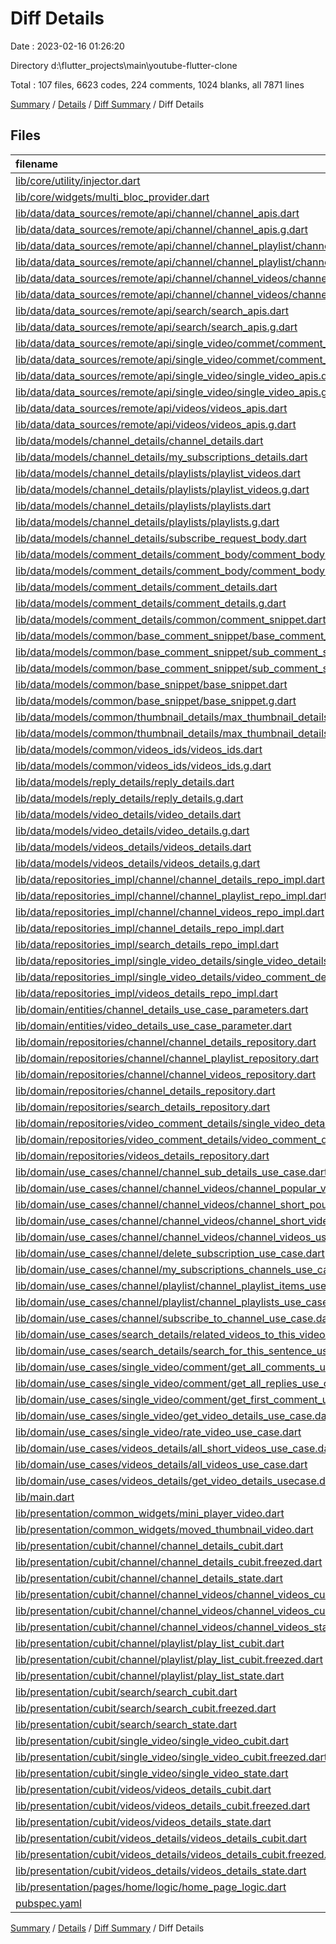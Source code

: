 # Diff Details

Date : 2023-02-16 01:26:20

Directory d:\\flutter_projects\\main\\youtube-flutter-clone

Total : 107 files,  6623 codes, 224 comments, 1024 blanks, all 7871 lines

[Summary](results.md) / [Details](details.md) / [Diff Summary](diff.md) / Diff Details

## Files
| filename | language | code | comment | blank | total |
| :--- | :--- | ---: | ---: | ---: | ---: |
| [lib/core/utility/injector.dart](/lib/core/utility/injector.dart) | Dart | 123 | 0 | 22 | 145 |
| [lib/core/widgets/multi_bloc_provider.dart](/lib/presentation/common_widgets/multi_bloc_provider.dart) | Dart | 20 | 0 | 0 | 20 |
| [lib/data/data_sources/remote/api/channel/channel_apis.dart](/lib/data/data_sources/remote/api/channel/channel_apis.dart) | Dart | 16 | 7 | 1 | 24 |
| [lib/data/data_sources/remote/api/channel/channel_apis.g.dart](/lib/data/data_sources/remote/api/channel/channel_apis.g.dart) | Dart | 52 | 0 | 2 | 54 |
| [lib/data/data_sources/remote/api/channel/channel_playlist/channel_playlist_apis.dart](/lib/data/data_sources/remote/api/channel/channel_playlist/channel_playlist_apis.dart) | Dart | 21 | 0 | 4 | 25 |
| [lib/data/data_sources/remote/api/channel/channel_playlist/channel_playlist_apis.g.dart](/lib/data/data_sources/remote/api/channel/channel_playlist/channel_playlist_apis.g.dart) | Dart | 79 | 5 | 10 | 94 |
| [lib/data/data_sources/remote/api/channel/channel_videos/channel_videos_apis.dart](/lib/data/data_sources/remote/api/channel/channel_videos/channel_videos_apis.dart) | Dart | 22 | 0 | 3 | 25 |
| [lib/data/data_sources/remote/api/channel/channel_videos/channel_videos_apis.g.dart](/lib/data/data_sources/remote/api/channel/channel_videos/channel_videos_apis.g.dart) | Dart | 83 | 5 | 10 | 98 |
| [lib/data/data_sources/remote/api/search/search_apis.dart](/lib/data/data_sources/remote/api/search/search_apis.dart) | Dart | 5 | 0 | 1 | 6 |
| [lib/data/data_sources/remote/api/search/search_apis.g.dart](/lib/data/data_sources/remote/api/search/search_apis.g.dart) | Dart | 28 | 0 | 1 | 29 |
| [lib/data/data_sources/remote/api/single_video/commet/comment_apis.dart](/lib/data/data_sources/remote/api/single_video/commet/comment_apis.dart) | Dart | 32 | 1 | 6 | 39 |
| [lib/data/data_sources/remote/api/single_video/commet/comment_apis.g.dart](/lib/data/data_sources/remote/api/single_video/commet/comment_apis.g.dart) | Dart | 135 | 5 | 12 | 152 |
| [lib/data/data_sources/remote/api/single_video/single_video_apis.dart](/lib/data/data_sources/remote/api/single_video/single_video_apis.dart) | Dart | 21 | 7 | 5 | 33 |
| [lib/data/data_sources/remote/api/single_video/single_video_apis.g.dart](/lib/data/data_sources/remote/api/single_video/single_video_apis.g.dart) | Dart | 79 | 5 | 10 | 94 |
| [lib/data/data_sources/remote/api/videos/videos_apis.dart](/lib/data/data_sources/remote/api/videos/videos_apis.dart) | Dart | 10 | 1 | 2 | 13 |
| [lib/data/data_sources/remote/api/videos/videos_apis.g.dart](/lib/data/data_sources/remote/api/videos/videos_apis.g.dart) | Dart | 44 | 0 | 2 | 46 |
| [lib/data/models/channel_details/channel_details.dart](/lib/data/models/channel_details/channel_details.dart) | Dart | -11 | 0 | -1 | -12 |
| [lib/data/models/channel_details/my_subscriptions_details.dart](/lib/data/models/channel_details/my_subscriptions/my_subscriptions_details.dart) | Dart | 47 | 0 | 14 | 61 |
| [lib/data/models/channel_details/playlists/playlist_videos.dart](/lib/data/models/channel_details/playlists/playlist_videos.dart) | Dart | 56 | 0 | 14 | 70 |
| [lib/data/models/channel_details/playlists/playlist_videos.g.dart](/lib/data/models/channel_details/playlists/playlist_videos.g.dart) | Dart | 51 | 4 | 7 | 62 |
| [lib/data/models/channel_details/playlists/playlists.dart](/lib/data/models/channel_details/playlists/playlists.dart) | Dart | 28 | 0 | 11 | 39 |
| [lib/data/models/channel_details/playlists/playlists.g.dart](/lib/data/models/channel_details/playlists/playlists.g.dart) | Dart | 27 | 4 | 6 | 37 |
| [lib/data/models/channel_details/subscribe_request_body.dart](/lib/data/models/channel_details/subscribe_request_body.dart) | Dart | 12 | 0 | 1 | 13 |
| [lib/data/models/comment_details/comment_body/comment_body.dart](/lib/data/models/comment_details/comment_body/comment_body.dart) | Dart | 23 | 0 | 10 | 33 |
| [lib/data/models/comment_details/comment_body/comment_body.g.dart](/lib/data/models/comment_details/comment_body/comment_body.g.dart) | Dart | 21 | 4 | 7 | 32 |
| [lib/data/models/comment_details/comment_details.dart](/lib/data/models/comment_details/comment_details.dart) | Dart | -24 | 0 | 1 | -23 |
| [lib/data/models/comment_details/comment_details.g.dart](/lib/data/models/comment_details/comment_details.g.dart) | Dart | -14 | 0 | 0 | -14 |
| [lib/data/models/comment_details/common/comment_snippet.dart](/lib/data/models/comment_details/common/comment_snippet.dart) | Dart | 0 | 0 | 1 | 1 |
| [lib/data/models/common/base_comment_snippet/base_comment_snippet.dart](/lib/data/models/common/base_comment_snippet/base_comment_snippet.dart) | Dart | -28 | 0 | -5 | -33 |
| [lib/data/models/common/base_comment_snippet/sub_comment_snippet.dart](/lib/data/models/common/base_comment_snippet/sub_comment_snippet.dart) | Dart | 33 | 0 | 5 | 38 |
| [lib/data/models/common/base_comment_snippet/sub_comment_snippet.g.dart](/lib/data/models/common/base_comment_snippet/sub_comment_snippet.g.dart) | Dart | 19 | 4 | 4 | 27 |
| [lib/data/models/common/base_snippet/base_snippet.dart](/lib/data/models/common/base_snippet/base_snippet.dart) | Dart | 21 | 0 | 6 | 27 |
| [lib/data/models/common/base_snippet/base_snippet.g.dart](/lib/data/models/common/base_snippet/base_snippet.g.dart) | Dart | 13 | 4 | 4 | 21 |
| [lib/data/models/common/thumbnail_details/max_thumbnail_details.dart](/lib/data/models/common/thumbnail_details/max_thumbnail_details.dart) | Dart | 16 | 0 | 6 | 22 |
| [lib/data/models/common/thumbnail_details/max_thumbnail_details.g.dart](/lib/data/models/common/thumbnail_details/max_thumbnail_details.g.dart) | Dart | 20 | 4 | 4 | 28 |
| [lib/data/models/common/videos_ids/videos_ids.dart](/lib/data/models/common/videos_ids/videos_ids.dart) | Dart | 29 | 0 | 11 | 40 |
| [lib/data/models/common/videos_ids/videos_ids.g.dart](/lib/data/models/common/videos_ids/videos_ids.g.dart) | Dart | 24 | 4 | 6 | 34 |
| [lib/data/models/reply_details/reply_details.dart](/lib/data/models/reply_details/reply_details.dart) | Dart | -34 | 0 | -2 | -36 |
| [lib/data/models/reply_details/reply_details.g.dart](/lib/data/models/reply_details/reply_details.g.dart) | Dart | -19 | 0 | -1 | -20 |
| [lib/data/models/video_details/video_details.dart](/lib/data/models/video_details/video_details.dart) | Dart | -115 | 0 | -25 | -140 |
| [lib/data/models/video_details/video_details.g.dart](/lib/data/models/video_details/video_details.g.dart) | Dart | -75 | -4 | -10 | -89 |
| [lib/data/models/videos_details/videos_details.dart](/lib/data/models/videos_details/videos_details.dart) | Dart | 103 | 0 | 21 | 124 |
| [lib/data/models/videos_details/videos_details.g.dart](/lib/data/models/videos_details/videos_details.g.dart) | Dart | 57 | 4 | 9 | 70 |
| [lib/data/repositories_impl/channel/channel_details_repo_impl.dart](/lib/data/repositories_impl/channel/channel_details_repo_impl.dart) | Dart | 72 | 0 | 7 | 79 |
| [lib/data/repositories_impl/channel/channel_playlist_repo_impl.dart](/lib/data/repositories_impl/channel/channel_playlist_repo_impl.dart) | Dart | 33 | 0 | 7 | 40 |
| [lib/data/repositories_impl/channel/channel_videos_repo_impl.dart](/lib/data/repositories_impl/channel/channel_videos_repo_impl.dart) | Dart | 67 | 0 | 15 | 82 |
| [lib/data/repositories_impl/channel_details_repo_impl.dart](/lib/data/repositories_impl/channel_details_repo_impl.dart) | Dart | -20 | 0 | -3 | -23 |
| [lib/data/repositories_impl/search_details_repo_impl.dart](/lib/data/repositories_impl/search_details_repo_impl.dart) | Dart | 38 | 0 | 8 | 46 |
| [lib/data/repositories_impl/single_video_details/single_video_details_repo_impl.dart](/lib/data/repositories_impl/single_video_details/single_video_details_repo_impl.dart) | Dart | 37 | 0 | 7 | 44 |
| [lib/data/repositories_impl/single_video_details/video_comment_details_repo_impl.dart](/lib/data/repositories_impl/single_video_details/video_comment_details_repo_impl.dart) | Dart | 43 | 0 | 6 | 49 |
| [lib/data/repositories_impl/videos_details_repo_impl.dart](/lib/data/repositories_impl/videos_details_repo_impl.dart) | Dart | 41 | 0 | 11 | 52 |
| [lib/domain/entities/channel_details_use_case_parameters.dart](/lib/domain/entities/channel_details_use_case_parameters.dart) | Dart | 4 | 0 | 1 | 5 |
| [lib/domain/entities/video_details_use_case_parameter.dart](/lib/domain/entities/video_details_use_case_parameter.dart) | Dart | 4 | 0 | 2 | 6 |
| [lib/domain/repositories/channel/channel_details_repository.dart](/lib/domain/repositories/channel/channel_details_repository.dart) | Dart | 13 | 0 | 2 | 15 |
| [lib/domain/repositories/channel/channel_playlist_repository.dart](/lib/domain/repositories/channel/channel_playlist_repository.dart) | Dart | 9 | 0 | 3 | 12 |
| [lib/domain/repositories/channel/channel_videos_repository.dart](/lib/domain/repositories/channel/channel_videos_repository.dart) | Dart | 16 | 0 | 4 | 20 |
| [lib/domain/repositories/channel_details_repository.dart](/lib/domain/repositories/channel_details_repository.dart) | Dart | -6 | 0 | -2 | -8 |
| [lib/domain/repositories/search_details_repository.dart](/lib/domain/repositories/search_details_repository.dart) | Dart | 8 | 0 | 2 | 10 |
| [lib/domain/repositories/video_comment_details/single_video_details_repository.dart](/lib/domain/repositories/video_comment_details/single_video_details_repository.dart) | Dart | 6 | 0 | 2 | 8 |
| [lib/domain/repositories/video_comment_details/video_comment_details_repositroy.dart](/lib/domain/repositories/video_comment_details/video_comment_details_repositroy.dart) | Dart | 9 | 0 | 2 | 11 |
| [lib/domain/repositories/videos_details_repository.dart](/lib/domain/repositories/videos_details_repository.dart) | Dart | 4 | 0 | 0 | 4 |
| [lib/domain/use_cases/channel/channel_sub_details_use_case.dart](/lib/domain/use_cases/channel/channel_details/channel_sub_details_use_case.dart) | Dart | -3 | 0 | -2 | -5 |
| [lib/domain/use_cases/channel/channel_videos/channel_popular_videos_use_case.dart](/lib/domain/use_cases/channel/channel_videos/channel_popular_videos_use_case.dart) | Dart | 19 | 0 | 4 | 23 |
| [lib/domain/use_cases/channel/channel_videos/channel_short_poupal_videos_use_case.dart](/lib/domain/use_cases/channel/channel_videos/channel_short_poupal_videos_use_case.dart) | Dart | 19 | 0 | 4 | 23 |
| [lib/domain/use_cases/channel/channel_videos/channel_short_videos_use_case.dart](/lib/domain/use_cases/channel/channel_videos/channel_short_videos_use_case.dart) | Dart | 19 | 0 | 4 | 23 |
| [lib/domain/use_cases/channel/channel_videos/channel_videos_use_case.dart](/lib/domain/use_cases/channel/channel_videos/channel_videos_use_case.dart) | Dart | 19 | 0 | 4 | 23 |
| [lib/domain/use_cases/channel/delete_subscription_use_case.dart](/lib/domain/use_cases/channel/channel_details/delete_subscription_use_case.dart) | Dart | 13 | 0 | 4 | 17 |
| [lib/domain/use_cases/channel/my_subscriptions_channels_use_case.dart](/lib/domain/use_cases/channel/channel_details/my_subscriptions_channels_use_case.dart) | Dart | 13 | 0 | 4 | 17 |
| [lib/domain/use_cases/channel/playlist/channel_playlist_items_use_case.dart](/lib/domain/use_cases/channel/playlist/channel_playlist_items_use_case.dart) | Dart | 21 | 0 | 6 | 27 |
| [lib/domain/use_cases/channel/playlist/channel_playlists_use_case.dart](/lib/domain/use_cases/channel/playlist/channel_playlists_use_case.dart) | Dart | 16 | 0 | 4 | 20 |
| [lib/domain/use_cases/channel/subscribe_to_channel_use_case.dart](/lib/domain/use_cases/channel/channel_details/subscribe_to_channel_use_case.dart) | Dart | 16 | 0 | 4 | 20 |
| [lib/domain/use_cases/search_details/related_videos_to_this_video_use_case.dart](/lib/domain/use_cases/search_details/related_videos_to_this_video_use_case.dart) | Dart | 20 | 0 | 5 | 25 |
| [lib/domain/use_cases/search_details/search_for_this_sentence_use_case.dart](/lib/domain/use_cases/search_details/search_for_this_sentence_use_case.dart) | Dart | 20 | 0 | 5 | 25 |
| [lib/domain/use_cases/single_video/comment/get_all_comments_use_case.dart](/lib/domain/use_cases/single_video/comment/get_all_comments_use_case.dart) | Dart | 16 | 0 | 4 | 20 |
| [lib/domain/use_cases/single_video/comment/get_all_replies_use_case.dart](/lib/domain/use_cases/single_video/comment/get_all_replies_use_case.dart) | Dart | 19 | 0 | 6 | 25 |
| [lib/domain/use_cases/single_video/comment/get_first_comment_use_case.dart](/lib/domain/use_cases/single_video/comment/get_first_comment_use_case.dart) | Dart | 16 | 0 | 4 | 20 |
| [lib/domain/use_cases/single_video/get_video_details_use_case.dart](/lib/domain/use_cases/single_video/get_video_details_use_case.dart) | Dart | 16 | 0 | 4 | 20 |
| [lib/domain/use_cases/single_video/rate_video_use_case.dart](/lib/domain/use_cases/single_video/rate_video_use_case.dart) | Dart | 16 | 7 | 7 | 30 |
| [lib/domain/use_cases/videos_details/all_short_videos_use_case.dart](/lib/domain/use_cases/videos_details/all_short_videos_use_case.dart) | Dart | 12 | 0 | 4 | 16 |
| [lib/domain/use_cases/videos_details/all_videos_use_case.dart](/lib/domain/use_cases/videos_details/all_videos_use_case.dart) | Dart | 13 | 0 | 4 | 17 |
| [lib/domain/use_cases/videos_details/get_video_details_usecase.dart](/lib/domain/use_cases/videos_details/get_video_details_usecase.dart) | Dart | -19 | 0 | -5 | -24 |
| [lib/main.dart](/lib/presentation/main.dart) | Dart | 14 | 0 | 1 | 15 |
| [lib/presentation/common_widgets/mini_player_video.dart](/lib/presentation/common_widgets/mini_player_video/mini_player_video.dart) | Dart | 37 | 0 | 7 | 44 |
| [lib/presentation/common_widgets/moved_thumbnail_video.dart](/lib/presentation/common_widgets/thumbnail_of_video.dart) | Dart | 2 | 0 | 0 | 2 |
| [lib/presentation/cubit/channel/channel_details_cubit.dart](/lib/presentation/cubit/channel/channel_details_cubit.dart) | Dart | 64 | 0 | 17 | 81 |
| [lib/presentation/cubit/channel/channel_details_cubit.freezed.dart](/lib/presentation/cubit/channel/channel_details_cubit.freezed.dart) | Dart | 837 | 30 | 103 | 970 |
| [lib/presentation/cubit/channel/channel_details_state.dart](/lib/presentation/cubit/channel/channel_details_state.dart) | Dart | 16 | 0 | 8 | 24 |
| [lib/presentation/cubit/channel/channel_videos/channel_videos_cubit.dart](/lib/presentation/cubit/channel/channel_videos/channel_videos_cubit.dart) | Dart | 61 | 0 | 17 | 78 |
| [lib/presentation/cubit/channel/channel_videos/channel_videos_cubit.freezed.dart](/lib/presentation/cubit/channel/channel_videos/channel_videos_cubit.freezed.dart) | Dart | 1,056 | 33 | 129 | 1,218 |
| [lib/presentation/cubit/channel/channel_videos/channel_videos_state.dart](/lib/presentation/cubit/channel/channel_videos/channel_videos_state.dart) | Dart | 16 | 0 | 8 | 24 |
| [lib/presentation/cubit/channel/playlist/play_list_cubit.dart](/lib/presentation/cubit/channel/playlist/play_list_cubit.dart) | Dart | 39 | 0 | 11 | 50 |
| [lib/presentation/cubit/channel/playlist/play_list_cubit.freezed.dart](/lib/presentation/cubit/channel/playlist/play_list_cubit.freezed.dart) | Dart | 690 | 27 | 93 | 810 |
| [lib/presentation/cubit/channel/playlist/play_list_state.dart](/lib/presentation/cubit/channel/playlist/play_list_state.dart) | Dart | 13 | 0 | 7 | 20 |
| [lib/presentation/cubit/search/search_cubit.dart](/lib/presentation/cubit/search/search_cubit.dart) | Dart | 39 | 0 | 11 | 50 |
| [lib/presentation/cubit/search/search_cubit.freezed.dart](/lib/presentation/cubit/search/search_cubit.freezed.dart) | Dart | 704 | 27 | 93 | 824 |
| [lib/presentation/cubit/search/search_state.dart](/lib/presentation/cubit/search/search_state.dart) | Dart | 11 | 0 | 6 | 17 |
| [lib/presentation/cubit/single_video/single_video_cubit.dart](/lib/presentation/cubit/single_video/single_video_cubit.dart) | Dart | 66 | 0 | 16 | 82 |
| [lib/presentation/cubit/single_video/single_video_cubit.freezed.dart](/lib/presentation/cubit/single_video/single_video_cubit.freezed.dart) | Dart | 1,054 | 33 | 129 | 1,216 |
| [lib/presentation/cubit/single_video/single_video_state.dart](/lib/presentation/cubit/single_video/single_video_state.dart) | Dart | 16 | 0 | 8 | 24 |
| [lib/presentation/cubit/videos/videos_details_cubit.dart](/lib/presentation/cubit/videos/videos_details_cubit.dart) | Dart | 50 | 0 | 13 | 63 |
| [lib/presentation/cubit/videos/videos_details_cubit.freezed.dart](/lib/presentation/cubit/videos/videos_details_cubit.freezed.dart) | Dart | 873 | 30 | 111 | 1,014 |
| [lib/presentation/cubit/videos/videos_details_state.dart](/lib/presentation/cubit/videos/videos_details_state.dart) | Dart | 14 | 0 | 7 | 21 |
| [lib/presentation/cubit/videos_details/videos_details_cubit.dart](/lib/presentation/cubit/videos_details/videos_details_cubit.dart) | Dart | -63 | 0 | -14 | -77 |
| [lib/presentation/cubit/videos_details/videos_details_cubit.freezed.dart](/lib/presentation/cubit/videos_details/videos_details_cubit.freezed.dart) | Dart | -690 | -27 | -93 | -810 |
| [lib/presentation/cubit/videos_details/videos_details_state.dart](/lib/presentation/cubit/videos_details/videos_details_state.dart) | Dart | -12 | 0 | -6 | -18 |
| [lib/presentation/pages/home/logic/home_page_logic.dart](/lib/presentation/pages/home/logic/home_page_logic.dart) | Dart | 6 | 0 | -1 | 5 |
| [pubspec.yaml](/pubspec.yaml) | YAML | 1 | 0 | 0 | 1 |

[Summary](results.md) / [Details](details.md) / [Diff Summary](diff.md) / Diff Details